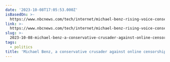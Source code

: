 ```yaml
---
date: '2023-10-08T17:05:53.000Z'
isBasedOn: >-
  https://www.nbcnews.com/tech/internet/michael-benz-rising-voice-conservative-criticism-online-censorship-rcna119213
link: >-
  https://www.nbcnews.com/tech/internet/michael-benz-rising-voice-conservative-criticism-online-censorship-rcna119213
slug: >-
  2023-10-08-michael-benz-a-conservative-crusader-against-online-censorship-appears-to
tags:
  - politics
title: 'Michael Benz, a conservative crusader against online censorship, appears to'
---
```


